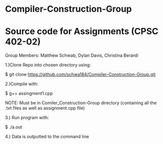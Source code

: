 # Compiler-Construction-Group
# Source code for Assignments (CPSC 402-02)

Group Members: Matthew Schwab, Dylan Davis, Christina Berardi

1.)Clone Repo into chosen directory using:

$ git clone https://github.com/schwa184/Compiler-Construction-Group.git


2.)Compile with:

$ g++ assingment1.cpp 

NOTE: Must be in Comiler_Construction-Group directory (containing all the .txt files as well as assignment.cpp file)


3.) Run program with:

$ ./a.out


4.) Data is outputted to the command line
